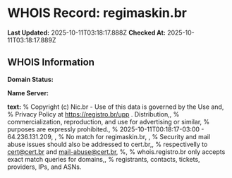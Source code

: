 # WHOIS Record: regimaskin.br

**Last Updated:** 2025-10-11T03:18:17.888Z
**Checked At:** 2025-10-11T03:18:17.889Z

## WHOIS Information

**Domain Status:** 

**Name Server:** 

**text:** % Copyright (c) Nic.br - Use of this data is governed by the Use and, % Privacy Policy at https://registro.br/upp . Distribution,, % commercialization, reproduction, and use for advertising or similar, % purposes are expressly prohibited., % 2025-10-11T00:18:17-03:00 - 64.236.131.209, , % No match for regimaskin.br, , % Security and mail abuse issues should also be addressed to cert.br,, % respectivelly to cert@cert.br and mail-abuse@cert.br, %, % whois.registro.br only accepts exact match queries for domains,, % registrants, contacts, tickets, providers, IPs, and ASNs.

